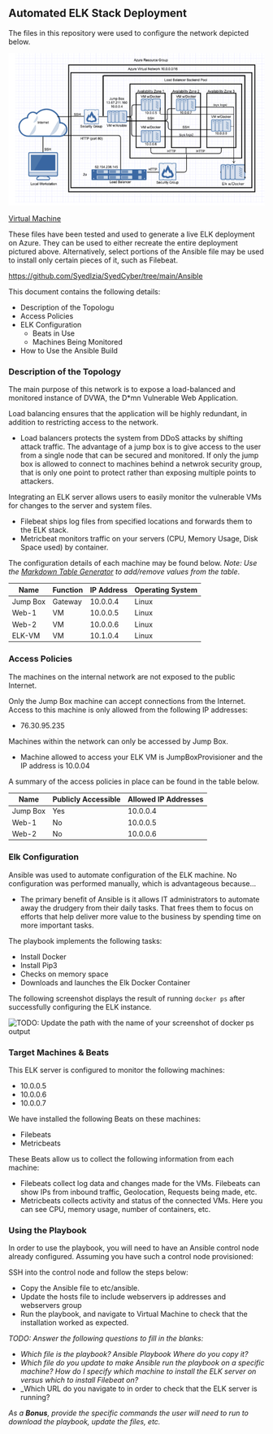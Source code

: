 ## Automated ELK Stack Deployment

The files in this repository were used to configure the network depicted below.

[![](https://github.com/SyedIzia/SyedCyber/blob/main/Diagrams/VM_Network%20Diagram.png)](#)

<a href="#">Virtual Machine</a>

These files have been tested and used to generate a live ELK deployment on Azure. They can be used to either recreate the entire deployment pictured above. Alternatively, select portions of the Ansible file may be used to install only certain pieces of it, such as Filebeat.

  https://github.com/SyedIzia/SyedCyber/tree/main/Ansible

This document contains the following details:
- Description of the Topologu
- Access Policies
- ELK Configuration
  - Beats in Use
  - Machines Being Monitored
- How to Use the Ansible Build


### Description of the Topology

The main purpose of this network is to expose a load-balanced and monitored instance of DVWA, the D*mn Vulnerable Web Application.

Load balancing ensures that the application will be highly redundant, in addition to restricting access to the network.

- Load balancers protects the system from DDoS attacks by shifting attack traffic. The advantage of a jump box is to give access to the user from a single node that can be        secured and monitored. If only the jump box is allowed to connect to machines behind a netwrok security group, that is only one point to protect rather than exposing multiple points to attackers.

Integrating an ELK server allows users to easily monitor the vulnerable VMs for changes to the server and system files.
- Filebeat ships log files from specified locations and forwards them to the ELK stack.
- Metricbeat monitors traffic on your servers (CPU, Memory Usage, Disk Space used) by container.


The configuration details of each machine may be found below.
_Note: Use the [Markdown Table Generator](http://www.tablesgenerator.com/markdown_tables) to add/remove values from the table_.

| Name     | Function | IP Address | Operating System |
|----------|----------|------------|------------------|
| Jump Box | Gateway  | 10.0.0.4   | Linux            |
| Web-1    | VM       | 10.0.0.5   | Linux            |
| Web-2    | VM       | 10.0.0.6   | Linux            |
| ELK-VM   | VM       | 10.1.0.4   | Linux            |

### Access Policies

The machines on the internal network are not exposed to the public Internet. 

Only the Jump Box machine can accept connections from the Internet. Access to this machine is only allowed from the following IP addresses:
- 76.30.95.235

Machines within the network can only be accessed by Jump Box.
- Machine allowed to access your ELK VM is JumpBoxProvisioner and the IP address is 10.0.04

A summary of the access policies in place can be found in the table below.

| Name     | Publicly Accessible | Allowed IP Addresses |
|----------|---------------------|----------------------|
| Jump Box | Yes                 | 10.0.0.4             |
| Web-1    | No                  | 10.0.0.5             |
| Web-2    | No                  | 10.0.0.6             |

### Elk Configuration

Ansible was used to automate configuration of the ELK machine. No configuration was performed manually, which is advantageous because...
- The primary benefit of Ansible is it allows IT administrators to automate away the drudgery from their daily tasks. That frees them to focus on efforts that help deliver more value to the business by spending time on more important tasks.

The playbook implements the following tasks:
- Install Docker
- Install Pip3
- Checks on memory space
- Downloads and launches the Elk Docker Container



The following screenshot displays the result of running `docker ps` after successfully configuring the ELK instance.

![TODO: Update the path with the name of your screenshot of docker ps output](Images/docker_ps_output.png)

### Target Machines & Beats
This ELK server is configured to monitor the following machines:
- 10.0.0.5
- 10.0.0.6
- 10.0.0.7

We have installed the following Beats on these machines:
- Filebeats
- Metricbeats

These Beats allow us to collect the following information from each machine:

- Filebeats collect log data and changes made for the VMs. Filebeats can show IPs from inbound traffic, Geolocation, Requests being made, etc.
- Metricbeats collects activity and status of the connected VMs. Here you can see CPU, memory usage, number of containers, etc.

### Using the Playbook
In order to use the playbook, you will need to have an Ansible control node already configured. Assuming you have such a control node provisioned: 

SSH into the control node and follow the steps below:
- Copy the Ansible file to etc/ansible.
- Update the hosts file to include webservers ip addresses and webservers group
- Run the playbook, and navigate to Virtual Machine to check that the installation worked as expected.

_TODO: Answer the following questions to fill in the blanks:_
- _Which file is the playbook? Ansible Playbook Where do you copy it?_
- _Which file do you update to make Ansible run the playbook on a specific machine? How do I specify which machine to install the ELK server on versus which to install Filebeat on?_
- _Which URL do you navigate to in order to check that the ELK server is running?

_As a **Bonus**, provide the specific commands the user will need to run to download the playbook, update the files, etc._
